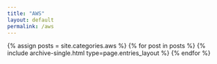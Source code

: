 ```yaml
---
title: "AWS"
layout: default
permalink: /aws
---
```



{% assign posts = site.categories.aws %}
{% for post in posts %} {% include archive-single.html type=page.entries_layout %} {% endfor %}